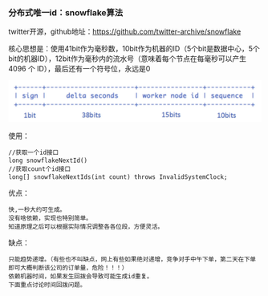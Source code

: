 ### 分布式唯一id：snowflake算法

twitter开源，github地址：https://github.com/twitter-archive/snowflake

核心思想是：使用41bit作为毫秒数，10bit作为机器的ID（5个bit是数据中心，5个bit的机器ID），12bit作为毫秒内的流水号（意味着每个节点在每毫秒可以产生 4096 个 ID），最后还有一个符号位，永远是0

![](./pictures/snowflake.jpg)

使用：
    
    //获取一个id接口
    long snowflakeNextId()
    //获取count个id接口
    long[] snowflakeNextIds(int count) throws InvalidSystemClock;
    
优点：

    快,一秒大约可生成。
    没有啥依赖，实现也特别简单。
    知道原理之后可以根据实际情况调整各各位段，方便灵活。

缺点：

    只能趋势递增。（有些也不叫缺点，网上有些如果绝对递增，竞争对手中午下单，第二天在下单即可大概判断该公司的订单量，危险！！！）
    依赖机器时间，如果发生回拨会导致可能生成id重复。
    下面重点讨论时间回拨问题。